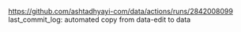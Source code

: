 https://github.com/ashtadhyayi-com/data/actions/runs/2842008099
last_commit_log: automated copy from data-edit to data